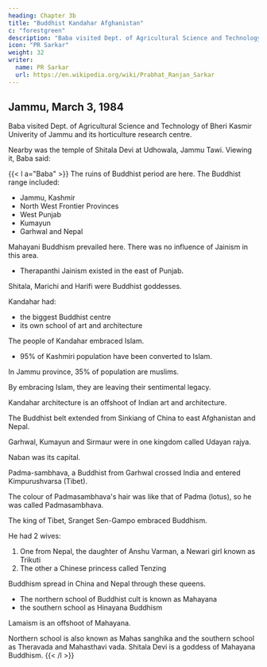 ```yaml
---
heading: Chapter 3b
title: "Buddhist Kandahar Afghanistan"
c: "forestgreen"
description: "Baba visited Dept. of Agricultural Science and Technology of Bheri Kasmir Univerity of Jammu and its horticulture research centre."
icon: "PR Sarkar"
weight: 32
writer:
  name: PR Sarkar
  url: https://en.wikipedia.org/wiki/Prabhat_Ranjan_Sarkar
---
```



<!-- 71 -->

## Jammu, March 3, 1984

Baba visited Dept. of Agricultural Science and Technology of Bheri Kasmir Univerity of Jammu and its horticulture research centre.

Nearby was the temple of Shitala Devi at Udhowala, Jammu Tawi. Viewing it, Baba said:

{{< l a="Baba" >}}
The ruins of Buddhist period are here. The Buddhist range included:
- Jammu, Kashmir
- North West Frontier Provinces
- West Punjab
- Kumayun
- Garhwal and Nepal

Mahayani Buddhism prevailed here. There was no influence of Jainism in this area. 
- Therapanthi Jainism existed in the east of Punjab. 

Shitala, Marichi and Harifi were Buddhist goddesses. 

Kandahar had:
- the biggest Buddhist centre 
- its own school of art and architecture

The people of Kandahar embraced Islam.
- 95% of Kashmiri population have been converted to Islam.

In Jammu province, 35% of population are muslims. 

By embracing Islam, they are leaving their sentimental legacy. 

Kandahar architecture is an offshoot of Indian art and architecture.

The Buddhist belt extended from Sinkiang of China to east Afghanistan and Nepal.

Garhwal, Kumayun and Sirmaur were in one kingdom called Udayan rajya. 

Naban was its capital. 

Padma-sambhava, a Buddhist from Garhwal crossed India and entered Kimpurushvarsa (Tibet). 

The colour of Padmasambhava's hair was like that of Padma (lotus), so he was called Padmasambhava.

The king of Tibet, Sranget Sen-Gampo embraced Buddhism. 

He had 2 wives:

1. One from Nepal, the daughter of Anshu Varman, a Newari girl known as Trikuti
2. The other a Chinese princess called Tenzing

Buddhism spread in China and Nepal through these queens.

<!-- 72 -->

- The northern school of Buddhist cult is known as Mahayana
- the southern school as Hinayana Buddhism

Lamaism is an offshoot of Mahayana. 

Northern school is also known as Mahas sanghika and the southern school as Theravada and Mahasthavi vada. Shitala Devi is a goddess of Mahayana Buddhism. 
{{< /l >}}
